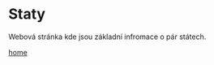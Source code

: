 # Staty
Webová stránka kde jsou základní infromace o pár státech.

[logo]: https://github.com/Boubik/Homework/tree/master/staty/staty.png

[home](https://github.com/Boubik/HomeWork/)